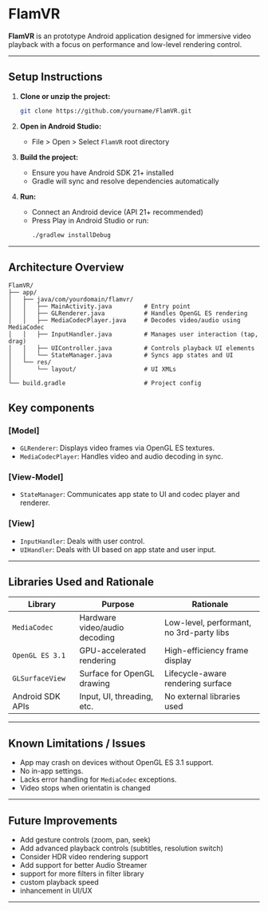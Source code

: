 # FlamVR

**FlamVR** is an prototype Android application designed for immersive video playback with a focus on performance and low-level rendering control.

---

##  Setup Instructions

1. **Clone or unzip the project:**
   ```bash
   git clone https://github.com/yourname/FlamVR.git
   ```

2. **Open in Android Studio:**
   - File > Open > Select `FlamVR` root directory

3. **Build the project:**
   - Ensure you have Android SDK 21+ installed
   - Gradle will sync and resolve dependencies automatically

4. **Run:**
   - Connect an Android device (API 21+ recommended)
   - Press Play in Android Studio or run:
     ```bash
     ./gradlew installDebug
     ```

---

##  Architecture Overview

```
FlamVR/
├── app/
│   ├── java/com/yourdomain/flamvr/
│   │   ├── MainActivity.java         # Entry point
│   │   ├── GLRenderer.java           # Handles OpenGL ES rendering
│   │   ├── MediaCodecPlayer.java     # Decodes video/audio using MediaCodec
│   │   ├── InputHandler.java         # Manages user interaction (tap, drag)
│   │   ├── UIController.java         # Controls playback UI elements
│   │   └── StateManager.java         # Syncs app states and UI
│   └── res/
│       └── layout/                   # UI XMLs
│
└── build.gradle                      # Project config
```

## Key components
### [Model]
- `GLRenderer`: Displays video frames via OpenGL ES textures.
- `MediaCodecPlayer`: Handles video and audio decoding in sync.
### [View-Model]
- `StateManager`: Communicates app state to UI and codec player and renderer.
### [View]
- `InputHandler`: Deals with user control.
- `UIHandler`: Deals with UI based on app state and user input.

---

##  Libraries Used and Rationale

| Library           | Purpose                                | Rationale                                    |
|-------------------|----------------------------------------|----------------------------------------------|
| `MediaCodec`      | Hardware video/audio decoding          | Low-level, performant, no 3rd-party libs     |
| `OpenGL ES 3.1`   | GPU-accelerated rendering              | High-efficiency frame display                |
| `GLSurfaceView`   | Surface for OpenGL drawing             | Lifecycle-aware rendering surface            |
| Android SDK APIs  | Input, UI, threading, etc.             | No external libraries used                   |

---

##  Known Limitations / Issues

-  App may crash on devices without OpenGL ES 3.1 support.
-  No in-app settings.
-  Lacks error handling for `MediaCodec` exceptions.
-  Video stops when orientatin is changed

---

##  Future Improvements

- Add gesture controls (zoom, pan, seek)
- Add advanced playback controls (subtitles, resolution switch)
- Consider HDR video rendering support
- Add support for better Audio Streamer
- support for more filters in filter library
- custom playback speed
- inhancement in UI/UX

---
